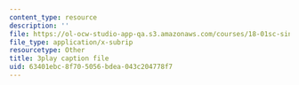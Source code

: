 ```yaml
---
content_type: resource
description: ''
file: https://ol-ocw-studio-app-qa.s3.amazonaws.com/courses/18-01sc-single-variable-calculus-fall-2010/63401ebc8f705056bdea043c204778f7_wOHrNt9ScYs.vtt
file_type: application/x-subrip
resourcetype: Other
title: 3play caption file
uid: 63401ebc-8f70-5056-bdea-043c204778f7
---
```

